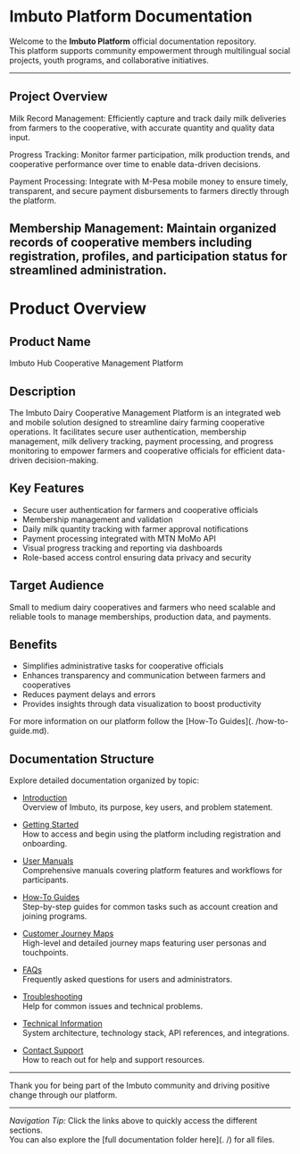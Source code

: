 
# Imbuto Platform Documentation

Welcome to the **Imbuto Platform** official documentation repository.  
This platform supports community empowerment through multilingual social projects, youth programs, and collaborative initiatives.

---


## Project Overview

Milk Record Management: Efficiently capture and track daily milk deliveries from farmers to the cooperative, with accurate quantity and quality data input.

Progress Tracking: Monitor farmer participation, milk production trends, and cooperative performance over time to enable data-driven decisions.

Payment Processing: Integrate with M-Pesa mobile money to ensure timely, transparent, and secure payment disbursements to farmers directly through the platform.

Membership Management: Maintain organized records of cooperative members including registration, profiles, and participation status for streamlined administration.
---

# Product Overview

## Product Name  
Imbuto Hub Cooperative Management Platform

## Description  
The Imbuto Dairy Cooperative Management Platform is an integrated web and mobile solution designed to streamline dairy farming cooperative operations. It facilitates secure user authentication, membership management, milk delivery tracking, payment processing, and progress monitoring to empower farmers and cooperative officials for efficient data-driven decision-making.

## Key Features  
- Secure user authentication for farmers and cooperative officials  
- Membership management and validation  
- Daily milk quantity tracking with farmer approval notifications  
- Payment processing integrated with MTN MoMo API  
- Visual progress tracking and reporting via dashboards  
- Role-based access control ensuring data privacy and security

## Target Audience  
Small to medium dairy cooperatives and farmers who need scalable and reliable tools to manage memberships, production data, and payments.

## Benefits  
- Simplifies administrative tasks for cooperative officials  
- Enhances transparency and communication between farmers and cooperatives  
- Reduces payment delays and errors  
- Provides insights through data visualization to boost productivity


For more information on our platform follow the [How-To Guides](. /how-to-guide.md).


## Documentation Structure

Explore detailed documentation organized by topic:

- [Introduction](./product-overview.md)  
  Overview of Imbuto, its purpose, key users, and problem statement.

- [Getting Started](./getting-started.md)  
  How to access and begin using the platform including registration and onboarding.

- [User Manuals](./user-manual.md)  
  Comprehensive manuals covering platform features and workflows for participants.

- [How-To Guides](./how-to-guide.md)  
  Step-by-step guides for common tasks such as account creation and joining programs.

- [Customer Journey Maps](./customer-journey-maps.md)  
  High-level and detailed journey maps featuring user personas and touchpoints.

- [FAQs](./faqs.md)  
  Frequently asked questions for users and administrators.

- [Troubleshooting](./troubleshooting.md)  
  Help for common issues and technical problems.

- [Technical Information](./technical-info.md)  
  System architecture, technology stack, API references, and integrations.

- [Contact Support](./contact-support.md)  
  How to reach out for help and support resources.

---

Thank you for being part of the Imbuto community and driving positive change through our platform.

---

*Navigation Tip:* Click the links above to quickly access the different sections.  
You can also explore the [full documentation folder here](.  /) for all files.
